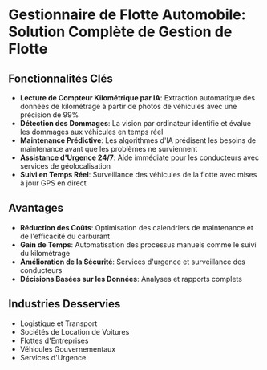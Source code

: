 # Gestionnaire de Flotte Automobile: Solution Complète de Gestion de Flotte

## Fonctionnalités Clés

- **Lecture de Compteur Kilométrique par IA**: Extraction automatique des données de kilométrage à partir de photos de véhicules avec une précision de 99%
- **Détection des Dommages**: La vision par ordinateur identifie et évalue les dommages aux véhicules en temps réel
- **Maintenance Prédictive**: Les algorithmes d'IA prédisent les besoins de maintenance avant que les problèmes ne surviennent
- **Assistance d'Urgence 24/7**: Aide immédiate pour les conducteurs avec services de géolocalisation
- **Suivi en Temps Réel**: Surveillance des véhicules de la flotte avec mises à jour GPS en direct

## Avantages

- **Réduction des Coûts**: Optimisation des calendriers de maintenance et de l'efficacité du carburant
- **Gain de Temps**: Automatisation des processus manuels comme le suivi du kilométrage
- **Amélioration de la Sécurité**: Services d'urgence et surveillance des conducteurs
- **Décisions Basées sur les Données**: Analyses et rapports complets

## Industries Desservies

- Logistique et Transport
- Sociétés de Location de Voitures
- Flottes d'Entreprises
- Véhicules Gouvernementaux
- Services d'Urgence
